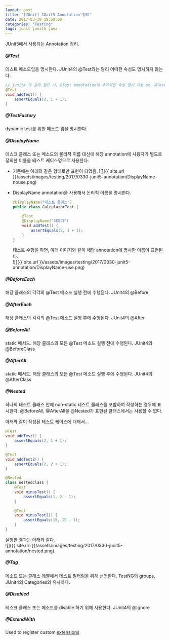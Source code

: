 ```yaml
---
layout: post
title: "[JUnit] JUnit5 Annotation 정리"
date: 2017-03-30 18:50:00
categories: "Testing"
tags: junit junit5 java
---
```


JUnit5에서 사용되는 Annotation 정리.

##### @Test
테스트 메소드임을 명시한다. JUnit4의 @Test와는 달리 어떠한 속성도 명시하지 않는다.
```java
// junit4 의 경우 필요 시, @Test annotation에 추가적인 속성 명시 가능 ex. @Test(timeout=100)
@Test
void addTest() {
    assertEquals(2, 1 + 1);
}
```

##### @TestFactory
dynamic test를 위한 메소드 임을 명시한다.

##### @DisplayName
테스크 클래스 또는 메소드의 물리적 이름 대신에 해당 annotation에 사용자가 별도로 정의한 이름을 테스트 케이스명으로 사용한다.

* 기존에는 아래와 같은 형태로만 표현이 되었음.
![]({{ site.url }}/assets/images/testing/2017/0330-junit5-annotation/DisplayName-nouse.png)


* DisplayName annotation을 사용해서 논리적 이름을 명시한다.
  ```java
  @DisplayName("테스트 클래스")
  public class CalculatorTest {

      @Test
      @DisplayName("더하기")
      void addTest() {
          assertEquals(2, 1 + 1);
      }
  }
  ```
  테스트 수행을 하면, 아래 이미지와 같이 해당 annotation에 명시한 이름이 표현된다.<br/>
![]({{ site.url }}/assets/images/testing/2017/0330-junit5-annotation/DisplayName-use.png)

##### @BeforeEach
해당 클래스의 각각의 @Test 메소드 실행 전에 수행된다.
JUnit4의 @Before

##### @AfterEach
해당 클래스의 각각의 @Test 메소드 실행 후에 수행된다.
JUnit4의 @After

##### @BeforeAll
static 메서드. 해당 클래스의 모든 @Test 메소드 실행 전에 수행된다.
JUnit4의 @BeforeClass

##### @AfterAll
static 메서드. 해당 클래스의 모든 @Test 메소드 실행 후에 수행된다.
JUnit4의 @AfterClass

##### @Nested
하나의 테스트 클래스 안에 non-static 테스트 클래스를 포함하여 작성하는 경우에 표시한다.
@BeforeAll, @AfterAll을 @Nested가 표현된 클래스에서는 사용할 수 없다.

아래와 같이 작성된 테스트 케이스에 대해서...
```java
@Test
void addTest() {
    assertEquals(2, 1 + 1);
}

@Test
void addTest2() {
    assertEquals(2, 2 + 1);
}

@Nested
class nestedClass {
    @Test
    void minusTest() {
        assertEquals(1, 2 - 1);
    }

    @Test
    void minusTest2() {
        assertEquals(15, 15 - 1);
    }
}
```
실행한 결과는 아래와 같다.<br/>
![]({{ site.url }}/assets/images/testing/2017/0330-junit5-annotation/nested.png)

##### @Tag
메소드 또는 클래스 레벨에서 테스트 필터링을 위해 선언한다.
TestNG의 groups, JUnit4의 Categories와 유사하다.

##### @Disabled
테스크 클래스 또는 메소드를 disable 하기 위해 사용한다.
JUnit4의 @Ignore

##### @ExtendWith
Used to register custom [extensions](http://junit.org/junit5/docs/current/user-guide/#extensions)
